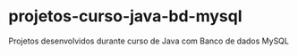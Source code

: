 # projetos-curso-java-bd-mysql
Projetos desenvolvidos durante curso de Java com Banco de dados MySQL
